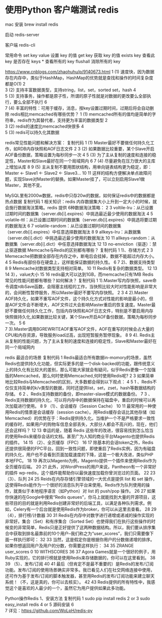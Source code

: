 # 使用Python 客户端测试 redis 

mac 安装
brew install redis

启动
redis-server

客户端
redis-cli

常用命令
set key value	设置 key 的值
get key	获取 key 的值
exists key	查看此 key 是否存在
keys *	查看所有的 key
flushall	消除所有的 key

https://www.cnblogs.com/zhaohuhu/p/9140673.html
1 (1) 速度快，因为数据存在内存中，类似于HashMap，HashMap的优势就是查找和操作的时间复杂度都是O(1)
2  
3 (2) 支持丰富数据类型，支持string，list，set，sorted set，hash
4  
5 (3) 支持事务，操作都是原子性，所谓的原子性就是对数据的更改要么全部执行，要么全部不执行
6  
7 (4) 丰富的特性：可用于缓存，消息，按key设置过期时间，过期后将会自动删除
redis相比memcached有哪些优势？
1 (1) memcached所有的值均是简单的字符串，redis作为其替代者，支持更为丰富的数据类型
2  
3 (2) redis的速度比memcached快很多
4  
5 (3) redis可以持久化其数据

redis常见性能问题和解决方案：
复制代码
 1 (1) Master最好不要做任何持久化工作，如RDB内存快照和AOF日志文件
 2 
 3 (2) 如果数据比较重要，某个Slave开启AOF备份数据，策略设置为每秒同步一次
 4 
 5 (3) 为了主从复制的速度和连接的稳定性，Master和Slave最好在同一个局域网内
 6 
 7 (4) 尽量避免在压力很大的主库上增加从库
 8 
 9 (5) 主从复制不要用图状结构，用单向链表结构更为稳定，即：Master <- Slave1 <- Slave2 <- Slave3...
10 
11 这样的结构方便解决单点故障问题，实现Slave对Master的替换。如果Master挂了，可以立刻启用Slave1做Master，其他不变。

MySQL里有2000w数据，redis中只存20w的数据，如何保证redis中的数据都是热点数据
复制代码
 1  相关知识：redis 内存数据集大小上升到一定大小的时候，就会施行数据淘汰策略。redis 提供 6种数据淘汰策略：
 2 
 3 voltile-lru：从已设置过期时间的数据集（server.db[i].expires）中挑选最近最少使用的数据淘汰
 4 
 5 volatile-ttl：从已设置过期时间的数据集（server.db[i].expires）中挑选将要过期的数据淘汰
 6 
 7 volatile-random：从已设置过期时间的数据集（server.db[i].expires）中任意选择数据淘汰
 8 
 9 allkeys-lru：从数据集（server.db[i].dict）中挑选最近最少使用的数据淘汰
10 
11 allkeys-random：从数据集（server.db[i].dict）中任意选择数据淘汰
12 
13 no-enviction（驱逐）：禁止驱逐数据
Memcache与Redis的区别都有哪些？
复制代码
 1 1)、存储方式
 2 
 3 Memecache把数据全部存在内存之中，断电后会挂掉，数据不能超过内存大小。
 4 
 5 Redis有部份存在硬盘上，这样能保证数据的持久性。
 6 
 7 2)、数据支持类型
 8 
 9 Memcache对数据类型支持相对简单。
10 
11 Redis有复杂的数据类型。
12 
13 
14 3），value大小
15 
16 redis最大可以达到1GB，而memcache只有1MB
Redis 常见的性能问题都有哪些？如何解决？
复制代码
1 1).Master写内存快照，save命令调度rdbSave函数，会阻塞主线程的工作，当快照比较大时对性能影响是非常大的，会间断性暂停服务，所以Master最好不要写内存快照。
2 
3 
4 2).Master AOF持久化，如果不重写AOF文件，这个持久化方式对性能的影响是最小的，但是AOF文件会不断增大，AOF文件过大会影响Master重启的恢复速度。Master最好不要做任何持久化工作，包括内存快照和AOF日志文件，特别是不要启用内存快照做持久化,如果数据比较关键，某个Slave开启AOF备份数据，策略为每秒同步一次。
5 
6  
7 3).Master调用BGREWRITEAOF重写AOF文件，AOF在重写的时候会占大量的CPU和内存资源，导致服务load过高，出现短暂服务暂停现象。
8 
9 4). Redis主从复制的性能问题，为了主从复制的速度和连接的稳定性，Slave和Master最好在同一个局域网内


redis 最适合的场景
复制代码
 1 Redis最适合所有数据in-momory的场景，虽然Redis也提供持久化功能，但实际更多的是一个disk-backed的功能，跟传统意义上的持久化有比较大的差别，那么可能大家就会有疑问，似乎Redis更像一个加强版的Memcached，那么何时使用Memcached,何时使用Redis呢?
 2 
 3        如果简单地比较Redis与Memcached的区别，大多数都会得到以下观点：
 4 
 5      1 、Redis不仅仅支持简单的k/v类型的数据，同时还提供list，set，zset，hash等数据结构的存储。
 6      2 、Redis支持数据的备份，即master-slave模式的数据备份。
 7      3 、Redis支持数据的持久化，可以将内存中的数据保持在磁盘中，重启的时候可以再次加载进行使用。
 8 
 9 （1）、会话缓存（Session Cache）
10 
11 最常用的一种使用Redis的情景是会话缓存（session cache）。用Redis缓存会话比其他存储（如Memcached）的优势在于：Redis提供持久化。当维护一个不是严格要求一致性的缓存时，如果用户的购物车信息全部丢失，大部分人都会不高兴的，现在，他们还会这样吗？
12 
13 幸运的是，随着 Redis 这些年的改进，很容易找到怎么恰当的使用Redis来缓存会话的文档。甚至广为人知的商业平台Magento也提供Redis的插件。
14 
15 （2）、全页缓存（FPC）
16 
17 除基本的会话token之外，Redis还提供很简便的FPC平台。回到一致性问题，即使重启了Redis实例，因为有磁盘的持久化，用户也不会看到页面加载速度的下降，这是一个极大改进，类似PHP本地FPC。
18 
19 再次以Magento为例，Magento提供一个插件来使用Redis作为全页缓存后端。
20 
21 此外，对WordPress的用户来说，Pantheon有一个非常好的插件  wp-redis，这个插件能帮助你以最快速度加载你曾浏览过的页面。
22 
23 （3）、队列
24 
25 Reids在内存存储引擎领域的一大优点是提供 list 和 set 操作，这使得Redis能作为一个很好的消息队列平台来使用。Redis作为队列使用的操作，就类似于本地程序语言（如Python）对 list 的 push/pop 操作。
26 
27 如果你快速的在Google中搜索“Redis queues”，你马上就能找到大量的开源项目，这些项目的目的就是利用Redis创建非常好的后端工具，以满足各种队列需求。例如，Celery有一个后台就是使用Redis作为broker，你可以从这里去查看。
28 
29 （4），排行榜/计数器
30 
31 Redis在内存中对数字进行递增或递减的操作实现的非常好。集合（Set）和有序集合（Sorted Set）也使得我们在执行这些操作的时候变的非常简单，Redis只是正好提供了这两种数据结构。所以，我们要从排序集合中获取到排名最靠前的10个用户–我们称之为“user_scores”，我们只需要像下面一样执行即可：
32 
33 当然，这是假定你是根据你用户的分数做递增的排序。如果你想返回用户及用户的分数，你需要这样执行：
34 
35 ZRANGE user_scores 0 10 WITHSCORES
36 
37 Agora Games就是一个很好的例子，用Ruby实现的，它的排行榜就是使用Redis来存储数据的，你可以在这里看到。
38 
39 （5）、发布/订阅
40 
41 最后（但肯定不是最不重要的）是Redis的发布/订阅功能。发布/订阅的使用场景确实非常多。我已看见人们在社交网络连接中使用，还可作为基于发布/订阅的脚本触发器，甚至用Redis的发布/订阅功能来建立聊天系统！（不，这是真的，你可以去核实）。
42 
43 Redis提供的所有特性中，我感觉这个是喜欢的人最少的一个，虽然它为用户提供如果此多功能。




 Python操作Redis
1、安装方法
复制代码
1 sudo pip install redis
2 or
3 sudo easy_install redis
4 or
5 源码安装
6  
7 详见：https://github.com/WoLpH/redis-py


